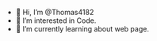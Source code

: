 - 👋 Hi, I’m @Thomas4182
- 👀 I’m interested in Code. 
- 🌱 I’m currently learning about web page.

<!---
Thomas4182/Thomas4182 is a ✨ special ✨ repository because its `README.md` (this file) appears on your GitHub profile.
You can click the Preview link to take a look at your changes.
--->
